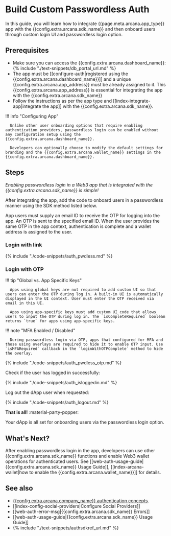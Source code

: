 # Build Custom Passwordless Auth

In this guide, you will learn how to integrate {{page.meta.arcana.app_type}} app with the {{config.extra.arcana.sdk_name}} and then onboard users through custom login UI and passwordless login option.

## Prerequisites

* Make sure you can access the {{config.extra.arcana.dashboard_name}}: {% include "./text-snippets/db_portal_url.md" %}
* The app must be [[configure-auth|registered using the {{config.extra.arcana.dashboard_name}}]] and a unique {{config.extra.arcana.app_address}} must be already assigned to it. This {{config.extra.arcana.app_address}} is essential for integrating the app with the {{config.extra.arcana.sdk_name}}
* Follow the instructions as per the app type and [[index-integrate-app|integrate the app]] with the {{config.extra.arcana.sdk_name}}.

!!! info "Configuring App"

      Unlike other user onboarding options that require enabling authentication providers, passwordless login can be enabled without any configuration setup using the {{config.extra.arcana.dashboard_name}}.

      Developers can optionally choose to modify the default settings for branding and the {{config.extra.arcana.wallet_name}} settings in the {{config.extra.arcana.dashboard_name}}.

## Steps

*Enabling passwordless login in a Web3 app that is integrated with the {{config.extra.arcana.sdk_name}} is simple!*

After integrating the app, add the code to onboard users in a passwordless manner using the SDK method listed below. 

App users must supply an email ID to receive the OTP for logging into the app. An OTP is sent to the specified email ID. When the user provides the same OTP in the app context, authentication is complete and a wallet address is assigned to the user.

### Login with link

{% include "./code-snippets/auth_pwdless.md" %}

### Login with OTP

!!! tip "Global vs. App Specific Keys"

      Apps using global keys are not required to add custom UI so that users can enter the OTP during log in. A built-in UI is automatically displayed in the UI context. User must enter the OTP received via email in this UI.

      Apps using app-specific keys must add custom UI code that allows users to input the OTP during log in. The `isCompleteRequired` boolean returns `true` for apps using app-specific keys.

!!! note "MFA Enabled / Disabled"

      During passwordless login via OTP, apps that configured for MFA and those using overlays are required to hide it to enable OTP input. Use `isMFARequired` callback in the `loginWithOTPComplete` method to hide the overlay.

{% include "./code-snippets/auth_pwdless_otp.md" %}

Check if the user has logged in successfully:

{% include "./code-snippets/auth_isloggedin.md" %}

Log out the dApp user when requested:
    
{% include "./code-snippets/auth_logout.md" %}

**That is all!**  :material-party-popper:

Your dApp is all set for onboarding users via the passwordless login option.

## What's Next?

After enabling passwordless login in the app, developers can use other {{config.extra.arcana.sdk_name}} functions and enable Web3 wallet operations for authenticated users. See [[web-auth-usage-guide|{{config.extra.arcana.sdk_name}} Usage Guide]], [[index-arcana-wallet|how to enable the {{config.extra.arcana.wallet_name}}]] for details.

## See also

* [{{config.extra.arcana.company_name}} authentication concepts]({{page.meta.arcana.root_rel_path}}/concepts/authtype/arcanaauth.md).
* [[index-config-social-providers|Configure Social Providers]]
* [[web-auth-error-msg|{{config.extra.arcana.sdk_name}} Errors]]
* [[web-auth-usage-guide|{{config.extra.arcana.sdk_name}} Usage Guide]]
* {% include "./text-snippets/authsdkref_url.md" %}
